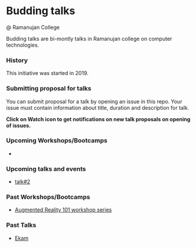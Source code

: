 # Budding talks
@ Ramanujan College

Budding talks are bi-montly talks in Ramanujan college on computer technologies.

### History
This initiative was started in 2019.


### Submitting proposal for talks
You can submit proposal for a talk by opening an issue in this repo. Your issue must contain information about title, duration and description for talk.


**Click on Watch icon to get notifications on new talk proposals on opening of issues.**

### Upcoming Workshops/Bootcamps
*

### Upcoming talks and events
* [talk#2](/talk%232.md)

### Past Workshops/Bootcamps
* [Augmented Reality 101 workshop series](https://github.com/turington/talks/blob/master/workshop%201-%5BAugmented%20Reality%20101%20workshop%20series%5D.md)

### Past Talks
* [Ekam](/talk1-[Ekam].md)



